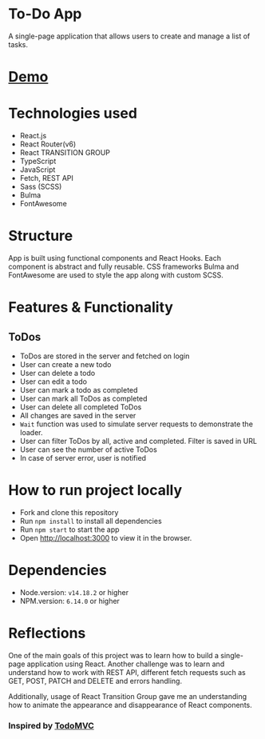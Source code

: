 # To-Do App
A single-page application that allows users to create and manage a list of tasks.

# [Demo](https://gretoq.github.io/todo-app/)

# Technologies used
- React.js
- React Router(v6)
- React TRANSITION GROUP
- TypeScript
- JavaScript
- Fetch, REST API
- Sass (SCSS)
- Bulma
- FontAwesome

# Structure
App is built using functional components and React Hooks.
Each component is abstract and fully reusable.
CSS frameworks Bulma and FontAwesome are used to style the app along with custom SCSS.

# Features & Functionality

## ToDos
- ToDos are stored in the server and fetched on login
- User can create a new todo
- User can delete a todo
- User can edit a todo
- User can mark a todo as completed
- User can mark all ToDos as completed
- User can delete all completed ToDos
- All changes are saved in the server
- `Wait` function was used to simulate server requests to demonstrate the loader.
- User can filter ToDos by all, active and completed. Filter is saved in URL
- User can see the number of active ToDos
- In case of server error, user is notified

# How to run project locally
- Fork and clone this repository
- Run `npm install` to install all dependencies
- Run `npm start` to start the app
- Open [http://localhost:3000](http://localhost:3000) to view it in the browser.

# Dependencies
- Node.version: `v14.18.2` or higher
- NPM.version: `6.14.0` or higher

# Reflections
One of the main goals of this project was to learn how to build a single-page application using React.
Another challenge was to learn and understand how to work with REST API, different fetch requests such as GET, POST, PATCH and DELETE and errors handling.

Additionally, usage of React Transition Group gave me an understanding how to animate the appearance and disappearance of React components.

### Inspired by [TodoMVC](https://todomvc.com/examples/vanillajs/)
